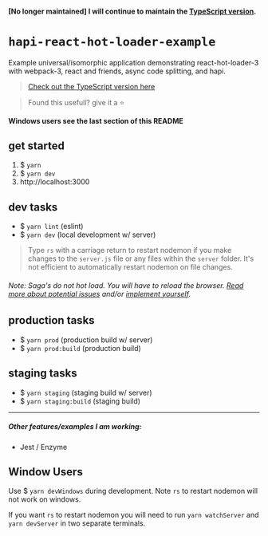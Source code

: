 #### [No longer maintained] I will continue to maintain the [TypeScript version](https://github.com/codeBelt/typescript-hapi-react-hot-loader-example).

# `hapi-react-hot-loader-example`
Example universal/isomorphic application demonstrating react-hot-loader-3 with webpack-3, react and friends, async code splitting, and hapi.

>  [Check out the TypeScript version here](https://github.com/codeBelt/typescript-hapi-react-hot-loader-example)

> Found this usefull? give it a :star:

**Windows users see the last section of this README**

## get started
1. $ `yarn`
2. $ `yarn dev`
3. http://localhost:3000

## dev tasks
- $ `yarn lint` (eslint)
- $ `yarn dev` (local development w/ server)

> Type `rs` with a carriage return to restart nodemon if you make changes to the `server.js` file or any files within the `server` folder. It's not efficient to automatically restart nodemon on file changes.

###### Note: Saga's do not hot load. You will have to reload the browser. [Read more about potential issues](https://github.com/redux-saga/redux-saga/issues/22#issuecomment-218737951) and/or [implement yourself](https://gist.github.com/markerikson/dc6cee36b5b6f8d718f2e24a249e0491).


## production tasks
- $ `yarn prod` (production build w/ server)
- $ `yarn prod:build` (production build)

## staging tasks
- $ `yarn staging` (staging build w/ server)
- $ `yarn staging:build` (staging build)

---

##### Other features/examples I am working:
* Jest / Enzyme

## Window Users
Use  $ `yarn devWindows` during development. Note `rs` to restart nodemon will not work on windows.

If you want `rs` to restart nodemon you will need to run `yarn watchServer` and `yarn devServer` in two separate terminals.
